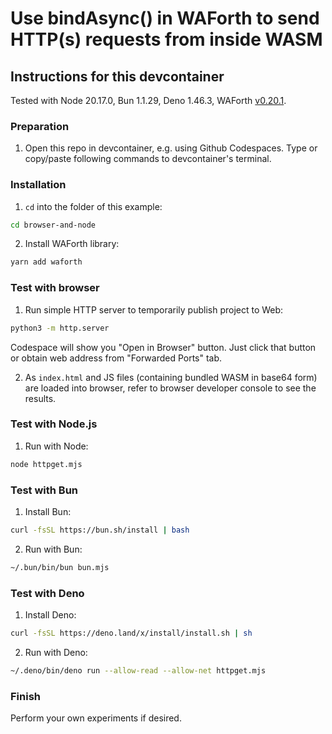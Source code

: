 # Use bindAsync() in WAForth to send HTTP(s) requests from inside WASM

## Instructions for this devcontainer

Tested with Node 20.17.0, Bun 1.1.29, Deno 1.46.3, WAForth [v0.20.1](https://github.com/remko/waforth/releases/tag/v0.20.1).

### Preparation

1. Open this repo in devcontainer, e.g. using Github Codespaces.
   Type or copy/paste following commands to devcontainer's terminal.

### Installation

1. `cd` into the folder of this example:

```sh
cd browser-and-node
```

2. Install WAForth library:

```sh
yarn add waforth
```

### Test with browser

1. Run simple HTTP server to temporarily publish project to Web:

```sh
python3 -m http.server
```

Codespace will show you "Open in Browser" button. Just click that button or
obtain web address from "Forwarded Ports" tab.

2. As `index.html` and JS files (containing bundled WASM in base64 form) are loaded into browser, refer to browser developer console
   to see the results.

### Test with Node.js

1. Run with Node:

```sh
node httpget.mjs
```

### Test with Bun

1. Install Bun:

```sh
curl -fsSL https://bun.sh/install | bash
```

2. Run with Bun:

```sh
~/.bun/bin/bun bun.mjs
```

### Test with Deno

1. Install Deno:

```sh
curl -fsSL https://deno.land/x/install/install.sh | sh
```

2. Run with Deno:

```sh
~/.deno/bin/deno run --allow-read --allow-net httpget.mjs
```

### Finish

Perform your own experiments if desired.
